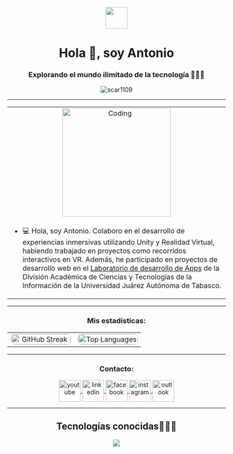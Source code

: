 <p align="center">
  <picture align="center">
    <img align="center" src="https://github.com/7oSkaaa/7oSkaaa/blob/main/Images/about_me.gif?raw=true" width="50px">
  </picture>
</p>
<h1 align="center">Hola 👋, soy Antonio</h1>
<h3 align="center">Explorando el mundo ilimitado de la tecnología 🧑🏻‍💻</h3>
<p align="center"> 
  <img src="https://komarev.com/ghpvc/?username=AntonioLoya&label=Profile%20views&color=0e75b6&style=flat" alt="scar1109" />
</p>

---

<table align="center">
<tr border="none">
<td colspan="2" align="center">

  <img align="center" alt="Coding" width="250" src="https://media.giphy.com/media/5GQG3yMJJDrdeMEcVj/giphy.gif?cid=790b761128aqzj3czpumq1vqht8uls9iv8vt7txkebxiuv2a&ep=v1_gifs_search&rid=giphy.gif&ct=g">
  
</td>
</tr>
<tr border="none">
<td width="50%" align="left">
  
- 💻 Hola, soy Antonio. Colaboro en el desarrollo de experiencias inmersivas utilizando Unity y Realidad Virtual, habiendo trabajado en proyectos como recorridos interactivos en VR. Además, he participado en proyectos de desarrollo web en el [Laboratorio de desarrollo de Apps](https://github.com/X-devlab) de la División Académica de Ciencias y Tecnologías de la Información de la Universidad Juárez Autónoma de Tabasco.
  
</td>
</tr>
</table>

---

<h3 align="center">Mis estadísticas:</h3>
<p align="center">
<table align="center" border="0">
  <tr>
    <td align="center" width="50%">
      <a href="https://git.io/streak-stats">
        <img src="https://streak-stats.demolab.com?user=AntonioLoya" alt="GitHub Streak" style="border: 1px solid #ddd; border-radius: 10px; width: 100%;" />
      </a>
    </td>
    <td align="center" width="50%">
      <img src="https://github-readme-stats.vercel.app/api/top-langs/?username=AntonioLoya&hide_progress=true" alt="Top Languages" style="border: 1px solid #ddd; border-radius: 10px; width: 100%;" />
    </td>
  </tr>
</table>
</p>

---

<h3 align="center">Contacto:</h3>
<p align="center">
  <a href="https://www.youtube.com/@antonioloya3123" target="blank">
    <img align="center" src="https://img.icons8.com/?size=100&id=19318&format=png&color=000000" alt="youtube" height="50" width="50" />
  </a>
  <a href="https://www.linkedin.com/in/antonio-de-jes%C3%BAs-loya-castillo-8802182a3?utm_source=share&utm_campaign=share_via&utm_content=profile&utm_medium=ios_app" target="blank">
    <img align="center" src="https://img.icons8.com/?size=100&id=xuvGCOXi8Wyg&format=png&color=000000" alt="linkedin" height="50" width="50" />
  </a>
  <a href="https://www.facebook.com/share/sbEKhJYnpnL1vMrd/?mibextid=LQQJ4d" target="blank">
    <img align="center" src="https://img.icons8.com/?size=100&id=118497&format=png&color=000000" alt="facebook" height="50" width="50" />
  </a>
  <a href="https://www.instagram.com/_antonioloya/profilecard/?igsh=NGY2eHhtZ2lhYjJh" target="blank">
    <img align="center" src="https://img.icons8.com/?size=100&id=Xy10Jcu1L2Su&format=png&color=000000" alt="instagram" height="50" width="50" />
  </a>
 <a href="mailto:antonioloya1228@hotmail.com" target="blank">
    <img align="center" src="https://img.icons8.com/?size=100&id=ut6gQeo5pNqf&format=png&color=000000" alt="outlook" height="50" width="50" />
</a>

</p>

---

<h2 align="center">Tecnologías conocidas👨🏻‍💻</h2>
<p align="center">
  <a href="https://skillicons.dev">
    <img src="https://skillicons.dev/icons?i=unity,blender,cs,cpp,java,css,html,js,nodejs,git,github,vscode&perline=12" />
  </a>
</p>




